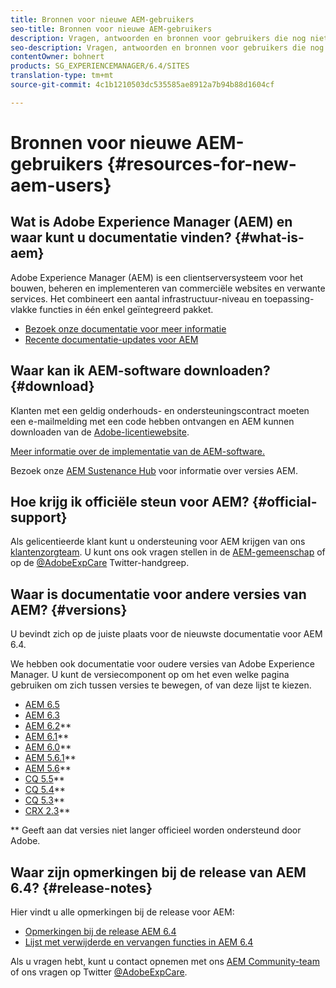 ```yaml
---
title: Bronnen voor nieuwe AEM-gebruikers
seo-title: Bronnen voor nieuwe AEM-gebruikers
description: Vragen, antwoorden en bronnen voor gebruikers die nog niet bekend zijn met AEM
seo-description: Vragen, antwoorden en bronnen voor gebruikers die nog niet bekend zijn met AEM
contentOwner: bohnert
products: SG_EXPERIENCEMANAGER/6.4/SITES
translation-type: tm+mt
source-git-commit: 4c1b1210503dc535585ae8912a7b94b88d1604cf

---
```



# Bronnen voor nieuwe AEM-gebruikers {#resources-for-new-aem-users}

## Wat is Adobe Experience Manager (AEM) en waar kunt u documentatie vinden? {#what-is-aem}

Adobe Experience Manager (AEM) is een clientserversysteem voor het bouwen, beheren en implementeren van commerciële websites en verwante services. Het combineert een aantal infrastructuur-niveau en toepassing-vlakke functies in één enkel geïntegreerd pakket.

* [Bezoek onze documentatie voor meer informatie](/help/sites-deploying/home.md)
* [Recente documentatie-updates voor AEM](https://helpx.adobe.com/experience-manager/documentation-updates.html)

## Waar kan ik AEM-software downloaden? {#download}

Klanten met een geldig onderhouds- en ondersteuningscontract moeten een e-mailmelding met een code hebben ontvangen en AEM kunnen downloaden van de [Adobe-licentiewebsite](http://licensing.adobe.com/).

[Meer informatie over de implementatie van de AEM-software.](/help/sites-deploying/home.md)

Bezoek onze [AEM Sustenance Hub](https://helpx.adobe.com/experience-manager/aem-releases-updates.html) voor informatie over versies AEM.

## Hoe krijg ik officiële steun voor AEM? {#official-support}

Als gelicentieerde klant kunt u ondersteuning voor AEM krijgen van ons [klantenzorgteam](https://helpx.adobe.com/marketing-cloud/contact-support.html). U kunt ons ook vragen stellen in de [AEM-gemeenschap](https://forums.adobe.com/community/experience-cloud/marketing-cloud/experience-manager) of op de [@AdobeExpCare](https://twitter.com/adobeexpcare) Twitter-handgreep.

## Waar is documentatie voor andere versies van AEM? {#versions}

U bevindt zich op de juiste plaats voor de nieuwste documentatie voor AEM 6.4.

We hebben ook documentatie voor oudere versies van Adobe Experience Manager. U kunt de versiecomponent op om het even welke pagina gebruiken om zich tussen versies te bewegen, of van deze lijst te kiezen.

* [AEM 6.5](https://helpx.adobe.com/support/experience-manager/6-5.html)
* [AEM 6.3](https://helpx.adobe.com/support/experience-manager/6-3.html)
* [AEM 6.2](https://helpx.adobe.com/support/experience-manager/6-2.html)**
* [AEM 6.1](https://docs.adobe.com/docs/en/aem/6-1.html)**
* [AEM 6.0](https://docs.adobe.com/docs/en/aem/6-0.html)**
* [AEM 5.6.1](https://helpx.adobe.com/experience-manager/aem-previous-versions.html)**
* [AEM 5.6](https://helpx.adobe.com/experience-manager/aem-previous-versions.html)**
* [CQ 5.5](https://helpx.adobe.com/experience-manager/aem-previous-versions.html)**
* [CQ 5.4](https://helpx.adobe.com/experience-manager/aem-previous-versions.html)**
* [CQ 5.3](https://helpx.adobe.com/experience-manager/aem-previous-versions.html)**
* [CRX 2.3](https://helpx.adobe.com/experience-manager/aem-previous-versions.html)**

** Geeft aan dat versies niet langer officieel worden ondersteund door Adobe.

## Waar zijn opmerkingen bij de release van AEM 6.4? {#release-notes}

Hier vindt u alle opmerkingen bij de release voor AEM:

* [Opmerkingen bij de release AEM 6.4](/help/release-notes/home.md)
* [Lijst met verwijderde en vervangen functies in AEM 6.4](/help/release-notes/deprecated-removed-features.md)

Als u vragen hebt, kunt u contact opnemen met ons [AEM Community-team](http://help-forums.adobe.com/content/adobeforums/en/experience-manager-forum/adobe-experience-manager.html) of ons vragen op Twitter [@AdobeExpCare](https://twitter.com/adobeexpcare).
